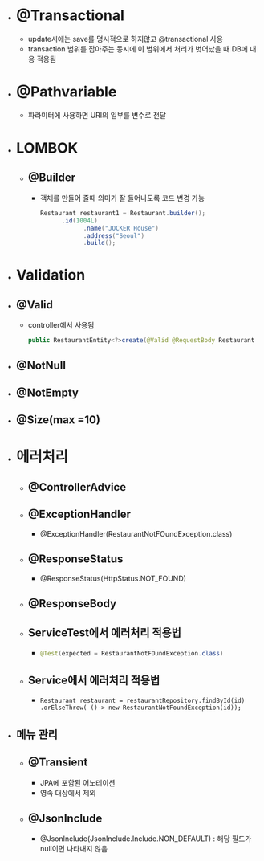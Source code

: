 
- # @Transactional
    - update시에는 save를 명시적으로 하지않고 @transactional 사용
    - transaction 범위를 잡아주는 동시에 이 범위에서 처리가 벗어났을 때 DB에 내용 적용됨

- # @Pathvariable 
   - 파라미터에 사용하면 URI의 일부를 변수로 전달

- # LOMBOK

    - ##  @Builder

      - 객체를 만들어 줄때 의미가 잘 들어나도록 코드 변경 가능

        ```java
        Restaurant restaurant1 = Restaurant.builder();
              .id(1004L)
                    .name("JOCKER House")
                    .address("Seoul")
                    .build();
        ```

- # Validation

- ## @Valid 

  - controller에서 사용됨

    ```java
    public RestaurantEntity<?>create(@Valid @RequestBody Restaurant resource)
    ```

    

- ## @NotNull

- ## @NotEmpty

- ## @Size(max =10)



- # 에러처리

  - ## @ControllerAdvice

  - ## @ExceptionHandler

    - @ExceptionHandler(RestaurantNotFOundException.class)

  - ## @ResponseStatus

    - @ResponseStatus(HttpStatus.NOT_FOUND)

  - ## @ResponseBody

  - ## ServiceTest에서 에러처리 적용법

    - ``` java
      @Test(expected = RestaurantNotFOundException.class)
      ```

   

   - ## Service에서 에러처리 적용법

      - ```
        Restaurant restaurant = restaurantRepository.findById(id)
        .orElseThrow( ()-> new RestaurantNotFoundException(id));
        ```

- ## 메뉴 관리

  - ## @Transient
     - JPA에 포함된 어노테이션
     - 영속 대상에서 제외

  - ## @JsonInclude

    - @JsonInclude(JsonInclude.Include.NON_DEFAULT)  : 해당 필드가 null이면 나타내지 않음



